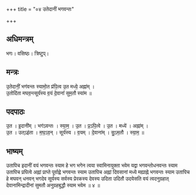 +++
title = "०४ उतेदानीं भगवन्तः"

+++
## अधिमन्त्रम्
भगः। वसिष्ठः। त्रिष्टुप्।

## मन्त्रः
उ॒तेदानीं॒ भग॑वन्तः स्यामो॒त प्र॑पि॒त्व उ॒त मध्ये॒ अह्ना॑म् ।  
उ॒तोदि॑ता मघव॒न्त्सूर्य॑स्य व॒यं दे॒वानां॑ सुम॒तौ स्या॑म ॥

## पदपाठः
उ॒त । इ॒दानी॑म् । भग॑ऽवन्तः । स्या॒म॒ । उ॒त । प्र॒ऽपि॒त्वे । उ॒त । मध्ये॑ । अह्ना॑म् ।  
उ॒त । उत्ऽइ॑ता । म॒घ॒ऽव॒न् । सूर्य॑स्य । व॒यम् । दे॒वाना॑म् । सु॒ऽम॒तौ । स्या॒म॒ ॥

## भाष्यम्
उतापिच इदानीं वयं भगवन्तः स्याम हे भग भगेन त्वया स्वामिनायुक्ता भवेम यद्वा भगवन्तोधनवन्तः स्याम उतापिच प्रपित्वे अह्नां प्राप्ते पूर्वाह्वे भगवन्तः स्याम उतापिच अह्नां दिवसानां मध्ये मह्याह्ने भगवन्तः स्याम उतापिच हे मघवन् धनवन् भगदेव सूर्यस्य सर्वस्य प्रेरकस्य देवस्य उदिता उदितौ उदयेसति वयं त्वदनुग्रहात् देवानामिन्द्रादीनां सुमतौ अनुग्रहबुद्धौ स्याम भवेम ॥ ४ ॥